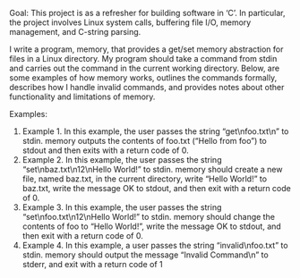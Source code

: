 Goal: This project is as a refresher for building software in ‘C’. In particular, the project involves  Linux system calls, buffering file I/O, memory management, and C-string parsing.

I write a program, memory, that provides a get/set memory abstraction for files in a Linux directory. My program should take a command from stdin and carries out the command in the current working directory. Below, are some examples of how memory works, outlines the commands formally, describes how I handle invalid commands, and provides notes about other functionality and limitations of memory.

Examples:
1. Example 1. In this example, the user passes the string “get\nfoo.txt\n” to stdin. memory outputs the contents of foo.txt (“Hello from foo”) to stdout and then exits with a return code of 0.
2. Example 2. In this example, the user passes the string “set\nbaz.txt\n12\nHello World!” to stdin. memory should create a new file, named baz.txt, in the current directory, write “Hello World!” to baz.txt, write the message OK to stdout, and then exit with a return code of 0.
3. Example 3. In this example, the user passes the string “set\nfoo.txt\n12\nHello World!” to stdin. memory should change the contents of foo to “Hello World!”, write the message OK to stdout, and then exit with a return code of 0.
4. Example 4. In this example, a user passes the string “invalid\nfoo.txt” to stdin. memory should output the message “Invalid Command\n” to stderr, and exit with a return code of 1